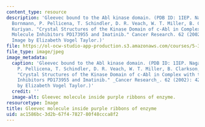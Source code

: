 ```yaml
---
content_type: resource
description: 'Gleevec bound to the Abl kinase domain. (PDB ID: 1IEP. Nagar, B., W.
  Bornmann, P. Pellicena, T. Schindler, D. R. Veach, W. T. Miller, B. Clarkson, J.
  Kuriyan. "Crystal Structures of the Kinase Domain of c-Abl in Complex with the Small
  Molecule Inhibitors PD173955 and Imatinib." Cancer Research. 62 (2002): 4236-4243.
  Image by Elizabeth Vogel Taylor.)'
file: https://ol-ocw-studio-app-production.s3.amazonaws.com/courses/5-36-biochemistry-laboratory-spring-2009/ac1586bc3d2b67f4782780f48ccca8f2_5-36S09.jpg
file_type: image/jpeg
image_metadata:
  caption: 'Gleevec bound to the Abl kinase domain. (PDB ID: 1IEP. Nagar, B., W. Bornmann,
    P. Pellicena, T. Schindler, D. R. Veach, W. T. Miller, B. Clarkson, J. Kuriyan.
    "Crystal Structures of the Kinase Domain of c-Abl in Complex with the Small Molecule
    Inhibitors PD173955 and Imatinib." _Cancer Research_. 62 (2002): 4236-4243. Image
    by Elizabeth Vogel Taylor.)'
  credit: ''
  image-alt: Gleevec molecule inside purple ribbons of enzyme.
resourcetype: Image
title: Gleevec molecule inside purple ribbons of enzyme
uid: ac1586bc-3d2b-67f4-7827-80f48ccca8f2
---
```

